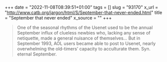 +++
date = "2022-11-08T08:39:51+01:00"
tags = []
slug = "93170"
x_url = "http://www.catb.org/jargon/html/S/September-that-never-ended.html"
title = "September that never ended"
x_source = ""
+++

> One of the seasonal rhythms of the Usenet used to be the annual September influx of clueless newbies who, lacking any sense of netiquette, made a general nuisance of themselves… But in September 1993, AOL users became able to post to Usenet, nearly overwhelming the old-timers’ capacity to acculturate them. Syn. eternal September.
